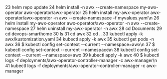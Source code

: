 23  helm repo update
   24  helm install -n awx --create-namespace my-awx-operator awx-operator/awx-operator
   25  helm install my-awx-operator awx-operator/awx-operator -n awx --create-namespace -f myvalues.yaml\n
   26  helm install my-awx-operator awx-operator/awx-operator -n awx --create-namespace
   27  helm uninstall my-awx-operator -n awx
   28  cd Documents
   29  cd devops-smarthome
   30  ls
   31  cd awx
   32  cd ..
   33  kubectl apply -k awx/kustomization.yaml
   34  kubectl apply -k awx
   35  kubectl get pods -n awx
   36  $ kubectl config set-context --current --namespace=awx\n
   37  $ kubectl config set-context --current --namespace\n
   38  kubectl config set-context --current --namespace=awx
   39  kubectl apply -k awx
   40  $ kubectl logs -f deployments/awx-operator-controller-manager -c awx-manager\n
   41  kubectl logs -f deployments/awx-operator-controller-manager -c awx-manager
